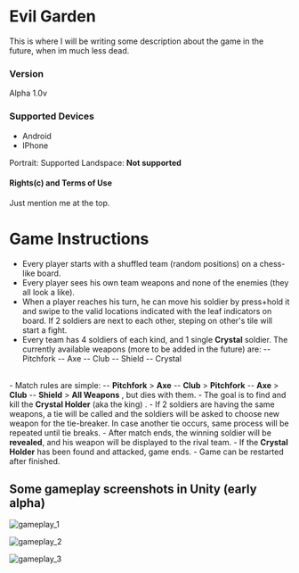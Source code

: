 
# Evil Garden

This is where I will be writing some description about the game in the future, when im much less dead.
### Version
Alpha 1.0v
### Supported Devices
- Android
- IPhone

Portrait: Supported
Landspace: <b>Not supported</b>
#### Rights(c) and Terms of Use
Just mention me at the top.
# Game Instructions
-   Every player starts with a  shuffled team (random positions) on a chess-like board.
-   Every player sees his own team weapons and none of the enemies (they all look a like).
-   When a player reaches his turn, he can move his soldier by press+hold it and swipe to the valid locations indicated with the leaf indicators on board. If 2 soldiers are next to each other, steping on other's tile will start a fight.
- Every team has 4 soldiers of each kind, and 1 single <b>Crystal</b> soldier. The currently available weapons (more to be added in the future) are:
-- Pitchfork
-- Axe
-- Club
-- Shield
-- Crystal
<br>
-  Match rules are simple:
-- <b> Pitchfork</b> > <b>Axe</b>
-- <b> Club</b> > <b>Pitchfork</b>
-- <b> Axe</b> > <b>Club</b>
-- <b> Shield</b> > <b> All Weapons</b> , but dies with them.
-   The goal is to find and kill the <b>Crystal Holder</b> (aka the king) .
- If 2 soldiers are having the same weapons, a tie will be called and the soldiers will be asked to choose new weapon for the tie-breaker. In case another tie occurs, same process will be repeated until tie breaks.
- After match ends, the winning soldier will be <b>revealed</b>, and his weapon will be displayed to the rival team.
- If the <b>Crystal Holder</b> has been found and attacked, game ends. 
- Game can be restarted after finished.

## Some gameplay screenshots in Unity (early alpha)
![gameplay_1](https://user-images.githubusercontent.com/21342315/45220861-ea9d5300-b2af-11e8-82f9-694b4748d82e.png)

![gameplay_2](https://user-images.githubusercontent.com/21342315/45220889-086ab800-b2b0-11e8-8585-ede418e670bf.png)

![gameplay_3](https://user-images.githubusercontent.com/21342315/45220936-2fc18500-b2b0-11e8-854a-96356406915f.png)
